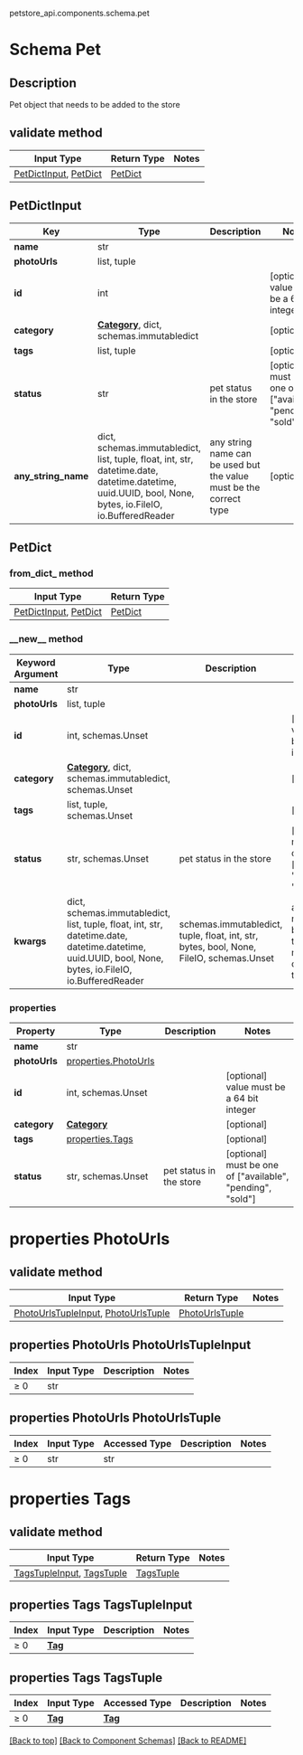 petstore_api.components.schema.pet
# Schema Pet

## Description
Pet object that needs to be added to the store

## validate method
Input Type | Return Type | Notes
------------ | ------------- | -------------
[PetDictInput](#petdictinput), [PetDict](#petdict) | [PetDict](#petdict) |

## PetDictInput
Key | Type |  Description | Notes
------------ | ------------- | ------------- | -------------
**name** | str |  |
**photoUrls** | list, tuple |  |
**id** | int |  | [optional] value must be a 64 bit integer
**category** | [**Category**](category.md), dict, schemas.immutabledict |  | [optional]
**tags** | list, tuple |  | [optional]
**status** | str | pet status in the store | [optional] must be one of ["available", "pending", "sold"]
**any_string_name** | dict, schemas.immutabledict, list, tuple, float, int, str, datetime.date, datetime.datetime, uuid.UUID, bool, None, bytes, io.FileIO, io.BufferedReader | any string name can be used but the value must be the correct type | [optional]

## PetDict
### from_dict_ method
Input Type | Return Type
---------- | -----------
[PetDictInput](#petdictinput), [PetDict](#petdict) | [PetDict](#petdict)

### &lowbar;&lowbar;new&lowbar;&lowbar; method
Keyword Argument | Type | Description | Notes
---------------- | ---- | ----------- | -----
**name** | str |  |
**photoUrls** | list, tuple |  |
**id** | int, schemas.Unset |  | [optional] value must be a 64 bit integer
**category** | [**Category**](category.md), dict, schemas.immutabledict, schemas.Unset |  | [optional]
**tags** | list, tuple, schemas.Unset |  | [optional]
**status** | str, schemas.Unset | pet status in the store | [optional] must be one of ["available", "pending", "sold"]
**kwargs** | dict, schemas.immutabledict, list, tuple, float, int, str, datetime.date, datetime.datetime, uuid.UUID, bool, None, bytes, io.FileIO, io.BufferedReader | schemas.immutabledict, tuple, float, int, str, bytes, bool, None, FileIO, schemas.Unset | any string name can be used but the value must be the correct type | [optional] typed value is accessed with the get_additional_property_ method

### properties
Property | Type | Description | Notes
-------- | ---- | ----------- | -----
**name** | str |  |
**photoUrls** | [properties.PhotoUrls](#properties-photourls) |  |
**id** | int, schemas.Unset |  | [optional] value must be a 64 bit integer
**category** | [**Category**](category.md) |  | [optional]
**tags** | [properties.Tags](#properties-tags) |  | [optional]
**status** | str, schemas.Unset | pet status in the store | [optional] must be one of ["available", "pending", "sold"]

# properties PhotoUrls

## validate method
Input Type | Return Type | Notes
------------ | ------------- | -------------
[PhotoUrlsTupleInput](#properties-photourls-photourlstupleinput), [PhotoUrlsTuple](#properties-photourls-photourlstuple) | [PhotoUrlsTuple](#properties-photourls-photourlstuple) |

## properties PhotoUrls PhotoUrlsTupleInput
Index | Input Type | Description | Notes
------------- | ------------- | ------------- | -------------
≥ 0 | str |  |

## properties PhotoUrls PhotoUrlsTuple
Index | Input Type | Accessed Type | Description | Notes
------------- | ------------- | ------------- | ------------- | -------------
≥ 0 | str | str |  |

# properties Tags

## validate method
Input Type | Return Type | Notes
------------ | ------------- | -------------
[TagsTupleInput](#properties-tags-tagstupleinput), [TagsTuple](#properties-tags-tagstuple) | [TagsTuple](#properties-tags-tagstuple) |

## properties Tags TagsTupleInput
Index | Input Type | Description | Notes
------------- | ------------- | ------------- | -------------
≥ 0 | [**Tag**](tag.md) |  |

## properties Tags TagsTuple
Index | Input Type | Accessed Type | Description | Notes
------------- | ------------- | ------------- | ------------- | -------------
≥ 0 | [**Tag**](tag.md) | [**Tag**](tag.md) |  |

[[Back to top]](#top) [[Back to Component Schemas]](../../../README.md#Component-Schemas) [[Back to README]](../../../README.md)
